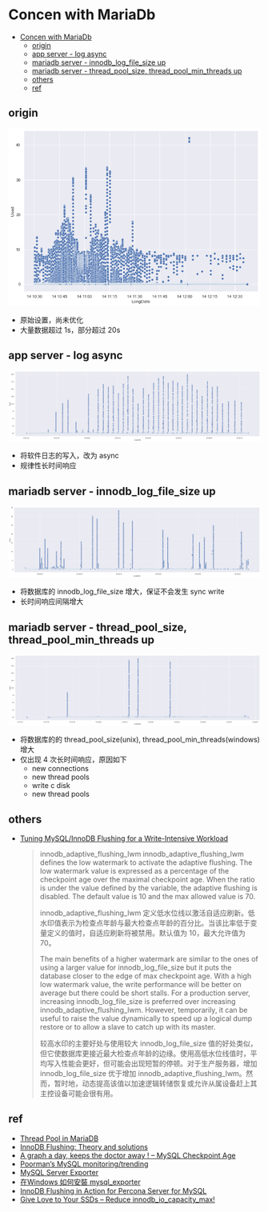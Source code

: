 # Concen with MariaDb

- [Concen with MariaDb](#concen-with-mariadb)
  - [origin](#origin)
  - [app server - log async](#app-server---log-async)
  - [mariadb server - innodb\_log\_file\_size up](#mariadb-server---innodb_log_file_size-up)
  - [mariadb server - thread\_pool\_size, thread\_pool\_min\_threads up](#mariadb-server---thread_pool_size-thread_pool_min_threads-up)
  - [others](#others)
  - [ref](#ref)

## origin
![origin](img/origin.png)
- 原始设置，尚未优化
- 大量数据超过 1s，部分超过 20s


## app server - log async
![log async](img/log-async.png)
- 将软件日志的写入，改为 async
- 规律性长时间响应


## mariadb server - innodb_log_file_size up
![log size up](img/log-size-up.png)
- 将数据库的 innodb_log_file_size 增大，保证不会发生 sync write
- 长时间响应间隔增大


## mariadb server - thread_pool_size, thread_pool_min_threads up
![thread pool up](img/thread-pool-up.png)
- 将数据库的的 thread_pool_size(unix), thread_pool_min_threads(windows) 增大
- 仅出现 4 次长时间响应，原因如下
    - new connections
    - new thread pools
    - write c disk
    - new thread pools

## others

- [Tuning MySQL/InnoDB Flushing for a Write-Intensive Workload](https://www.percona.com/blog/tuning-mysql-innodb-flushing-for-a-write-intensive-workload/)
  > innodb_adaptive_flushing_lwm
  > innodb_adaptive_flushing_lwm defines the low watermark to activate the adaptive flushing. The low watermark value is expressed as a percentage of the checkpoint age over the maximal checkpoint age. When the ratio is under the value defined by the variable, the adaptive flushing is disabled. The default value is 10 and the max allowed value is 70.
  > 
  > innodb_adaptive_flushing_lwm 定义低水位线以激活自适应刷新。低水印值表示为检查点年龄与最大检查点年龄的百分比。当该比率低于变量定义的值时，自适应刷新将被禁用。默认值为 10，最大允许值为 70。
  > 
  > The main benefits of a higher watermark are similar to the ones of using a larger value for innodb_log_file_size but it puts the database closer to the edge of max checkpoint age. With a high low watermark value, the write performance will be better on average but there could be short stalls. For a production server, increasing innodb_log_file_size is preferred over increasing innodb_adaptive_flushing_lwm. However, temporarily, it can be useful to raise the value dynamically to speed up a logical dump restore or to allow a slave to catch up with its master.
  > 
  > 较高水印的主要好处与使用较大 innodb_log_file_size 值的好处类似，但它使数据库更接近最大检查点年龄的边缘。使用高低水位线值时，平均写入性能会更好，但可能会出现短暂的停顿。对于生产服务器，增加 innodb_log_file_size 优于增加 innodb_adaptive_flushing_lwm。然而，暂时地，动态提高该值以加速逻辑转储恢复或允许从属设备赶上其主控设备可能会很有用。

## ref
- [Thread Pool in MariaDB](https://mariadb.com/kb/en/thread-pool-in-mariadb/)
- [InnoDB Flushing: Theory and solutions](https://www.percona.com/blog/2011/04/04/innodb-flushing-theory-and-solutions/)
- [A graph a day, keeps the doctor away ! – MySQL Checkpoint Age](https://lefred.be/content/a-graph-a-day-keeps-the-doctor-away-mysql-checkpoint-age/)
- [Poorman’s MySQL monitoring/trending](https://lefred.be/content/poormans-mysql-monitoring-trending/)
- [MySQL Server Exporter](https://grafana.com/oss/prometheus/exporters/mysql-exporter/?tab=installation)
- [在Windows 如何安裝 mysql_exporter](https://opensource.dwins.com/?p=458)
- [InnoDB Flushing in Action for Percona Server for MySQL](https://www.percona.com/blog/innodb-flushing-in-action-for-percona-server-for-mysql/)
- [Give Love to Your SSDs – Reduce innodb_io_capacity_max!](https://www.percona.com/blog/give-love-to-your-ssds-reduce-innodb_io_capacity_max/)
